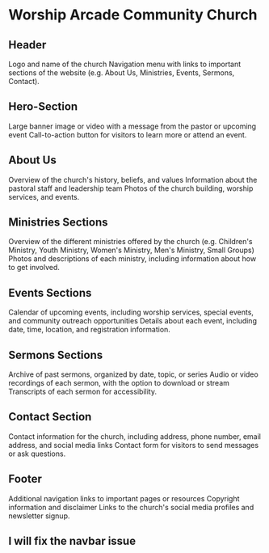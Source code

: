 # Worship Arcade Community Church

## Header

Logo and name of the church
Navigation menu with links to important sections of the website
(e.g. About Us, Ministries, Events, Sermons, Contact).

## Hero-Section
Large banner image or video with a message from the pastor or upcoming event
Call-to-action button for visitors to learn more or attend an event.

## About Us
Overview of the church's history, beliefs, and values
Information about the pastoral staff and leadership team
Photos of the church building, worship services, and events.

## Ministries Sections
Overview of the different ministries offered by the church
(e.g. Children's Ministry, Youth Ministry, Women's Ministry, Men's Ministry, Small Groups)
Photos and descriptions of each ministry, including information about how to get involved.

## Events Sections
Calendar of upcoming events, including worship services, special events, and community outreach opportunities
Details about each event, including date, time, location, and registration information.

## Sermons Sections
Archive of past sermons, organized by date, topic, or series
Audio or video recordings of each sermon, with the option to download or stream
Transcripts of each sermon for accessibility.

## Contact Section
Contact information for the church, including address, phone number, email address, and social media links
Contact form for visitors to send messages or ask questions.

## Footer
Additional navigation links to important pages or resources
Copyright information and disclaimer
Links to the church's social media profiles and newsletter signup.

## I will fix the navbar issue